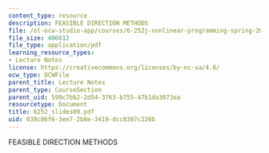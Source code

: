 ```yaml
---
content_type: resource
description: FEASIBLE DIRECTION METHODS
file: /ol-ocw-studio-app/courses/6-252j-nonlinear-programming-spring-2003/838c06f63ee72b8e3419dcc0307c226b_6252_slides09.pdf
file_size: 406612
file_type: application/pdf
learning_resource_types:
- Lecture Notes
license: https://creativecommons.org/licenses/by-nc-sa/4.0/
ocw_type: OCWFile
parent_title: Lecture Notes
parent_type: CourseSection
parent_uid: 599c7bb2-2d54-3763-b755-47b1da3073ea
resourcetype: Document
title: 6252_slides09.pdf
uid: 838c06f6-3ee7-2b8e-3419-dcc0307c226b
---
```

FEASIBLE DIRECTION METHODS